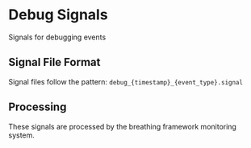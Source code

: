 <!--
FILE: README.md
WORKING_DIRECTORY: signals\\debug
PURPOSE: Project documentation and guidance
CREATOR: Amos Wales - Progressive Framework Pioneer
UPDATED: 20250819_Educational-Phase3-Integration
STATUS: ✅ Universal Header System Compliant
BREATHING_FRAMEWORK: 15 Systems ✅ | 615+ Tests ✅ | Educational Integration ✅
PROGRESSIVE_ACADEMY: Foundation ✅ | Professional ✅ | Universal ✅ | Certification Ready ✅
-->

# Debug Signals

Signals for debugging events

## Signal File Format
Signal files follow the pattern: `debug_{timestamp}_{event_type}.signal`

## Processing
These signals are processed by the breathing framework monitoring system.
